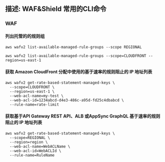 

## 描述: WAF&Shield 常用的CLI命令


### WAF

#### 列出托管的的规则组
```shell
aws wafv2 list-available-managed-rule-groups --scope REGIONAL

aws wafv2 list-available-managed-rule-groups --scope=CLOUDFRONT --region=us-east-1
```

#### 获取 Amazon CloudFront 分配中使用的基于速率的规则阻止的 IP 地址列表
```shell
aws wafv2 get-rate-based-statement-managed-keys \
  --scope=CLOUDFRONT \
  --region=us-east-1 \
  --web-acl-name=my-test \
  --web-acl-id=1234abcd-d4e3-486c-a95d-fd25c4dbabcd \
  --rule-name=rate-limit
```

#### 获取基于API Gateway REST API、ALB 或AppSync GraphQL 基于速率的规则阻止的 IP 地址列表
```shell
aws wafv2 get-rate-based-statement-managed-keys \
  --scope=REGIONAL \
  --region=region \
  --web-acl-name=WebACLName \
  --web-acl-id=WebACLId \
  --rule-name=RuleName
```
